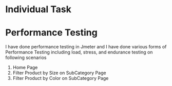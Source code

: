 # Individual Task
# Performance Testing
I have done performance testing in Jmeter and I have done various forms of Performance Testing including load, stress, and endurance testing on following scenarios
1. Home Page 
2. Filter Product by Size on SubCategory Page 
3. Filter Product by Color on SubCategory Page
